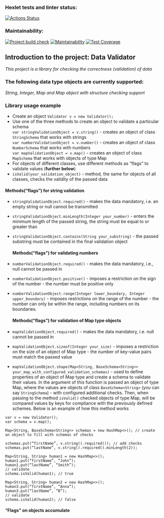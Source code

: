 ### Hexlet tests and linter status:
[![Actions Status](https://github.com/MirrexOne/java-project-78/actions/workflows/hexlet-check.yml/badge.svg)](https://github.com/MirrexOne/java-project-78/actions)

### Maintainability:
[![Project build check](https://github.com/MirrexOne/java-project-78/actions/workflows/main.yml/badge.svg)](https://github.com/MirrexOne/java-project-78/actions)
[![Maintainability](https://api.codeclimate.com/v1/badges/358d4c2285b0df0dda67/maintainability)](https://codeclimate.com/github/MirrexOne/java-project-78/maintainability)
[![Test Coverage](https://api.codeclimate.com/v1/badges/358d4c2285b0df0dda67/test_coverage)](https://codeclimate.com/github/MirrexOne/java-project-78/test_coverage)

## Introduction to the project: Data Validator
*This project is a library for checking the correctness (validation) of data*

### The following data type objects are currently supported:
*String, Integer, Map and Map object with structure checking support*

### Library usage example
- Create an object ```` Validator v = new Validator(); ````
- Use one of the three methods to create an object to validate a particular schema   
```var stringValidationObject = v.string()``` - creates an object of class ``StringSchema`` that works with strings  
```var numberValidationObject = v.number()``` - creates an object of class ``NumberSchema`` that works with numbers  
```var mapValidationObject = v.map()``` - creates an object of class ``MapSchema`` that works with objects of type Map 
- For objects of different classes, use different methods as “flags” to validate values (__further below__)   
- ```isValid(your_validation_object)``` - method, the same for objects of all classes, checks the validity of the passed data  

#### Methods(“flags”) for string validation ####
- ```stringValidationObject.required()``` - makes the data mandatory, i.e. an empty string or null cannot be transmitted
- ```stringValidationObject.minLength(Integer your_number)``` - enters the minimum length of the passed string, the string must be equal to or greater than
- ```stringValidationObject.contains(String your_substring)``` - the passed substring must be contained in the final validation object  

  #### Methods(“flags”) for validating numbers ####
- ```numberValidationObject.required()``` - makes the data mandatory, i.e., null cannot be passed in
- ```numberValidationObject.positive()``` - imposes a restriction on the sign of the number - the number must be positive only
- ```numberValidationObject.range(Integer lower_boundary, Integer upper_boundary)``` - imposes restrictions on the range of the number - the number can only be within the range, including numbers on its boundaries.

  #### Methods(“flags”) for validation of Map type objects ####
- ```mapValidationObject.required()``` - makes the data mandatory, i.e. null cannot be passed in
- ```mapValidationObject.sizeof(Integer your_size)``` - imposes a restriction on the size of an object of Map type - the number of key-value pairs must match the passed value 
- ```mapValidationObject.shape(Map<String, BaseSchema<String>> your_map_with_configured_validation_schemas)``` - used to define properties of an object of Map type and create a schema to validate their values. In the argument of this function is passed an object of type Map, where the values are objects of class ```BaseSchema<String>``` (you can say ``StringSchema``) - with configured additional checks. Then, when passing to the method ```isValid()``` checked objects of type Map, will be compared values by keys for compliance with the previously defined schemes. 
Below is an example of how this method works
```
var v = new Validator();
var schema = v.map();

Map<String, BaseSchema<String>> schemas = new HashMap<>(); // create an object to fill with schemas of checks

schemas.put(“firstName”, v.string().required()); // add checks
schemas.put(“lastName”, v.string().required().minLength(2));

Map<String, String> human1 = new HashMap<>();
human1.put(“firstName”, “John”);
human1.put(“lastName”, “Smith”);
// validate
schema.isValid(human1); // true

Map<String, String> human2 = new HashMap<>();
human3.put(“firstName”, “Anna”);
human3.put(“lastName”, “B”);
// validate
schema.isValid(human2); // false
```

#### “Flags” on objects accumulate ####
